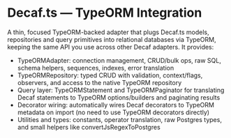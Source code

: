 # Decaf.ts — TypeORM Integration

A thin, focused TypeORM-backed adapter that plugs Decaf.ts models, repositories and query primitives into relational databases via TypeORM, keeping the same API you use across other Decaf adapters. It provides:
- TypeORMAdapter: connection management, CRUD/bulk ops, raw SQL, schema helpers, sequences, indexes, error translation
- TypeORMRepository: typed CRUD with validation, context/flags, observers, and access to the native TypeORM repository
- Query layer: TypeORMStatement and TypeORMPaginator for translating Decaf statements to TypeORM options/builders and paginating results
- Decorator wiring: automatically wires Decaf decorators to TypeORM metadata on import (no need to use TypeORM decorators directly)
- Utilities and types: constants, operator translation, raw Postgres types, and small helpers like convertJsRegexToPostgres
